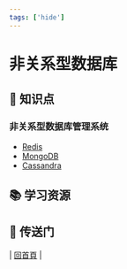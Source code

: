 ```yaml
---
tags: ['hide']
---
```


# 非关系型数据库

## :memo: 知识点

### 非关系型数据库管理系统

- [Redis](redis)
- [MongoDB](mongodb)
- [Cassandra](Cassandra.md)

## :books: 学习资源

## :door: 传送门

| [回首頁](https://github.com/dunwu/blog) |
